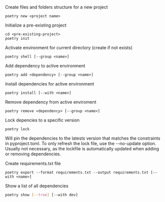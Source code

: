Create files and folders structure for a new project
```shell
poetry new <project name>
```

Initialize a pre-existing project
```shell
cd <pre-existing-project>
poetry init
```

Activate environment for current directory (create if not exists)
```shell
poetry shell [--group <name>]
```

Add dependency to active environment
```shell
poetry add <dependency> [--group <name>]
```

Install dependencies for active environment
```shell
poetry install [--with <name>]
```

Remove dependency from active enviroment
```shell
poetry remove <dependency> [--group <name>]
```

Lock depencies to a specific version
```shell
poetry lock
```
Will pin the dependencies to the latests version that matches the constraints in pyproject.toml.
To only refresh the lock file, use the --no-update option.
Usually not necessary, as the lockfile is automatically updated when adding or removing dependencies.

Create requirements.txt file
```shell
poetry export --format requirements.txt --output requirements.txt [--with <name>]
```

Show a list of all dependencies
```bash
poetry show [--tree] [--with dev]
```